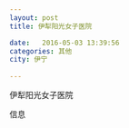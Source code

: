 ```yaml
--- 
layout: post 
title: 伊犁阳光女子医院

date:   2016-05-03 13:39:56 
categories: 其他  
city: 伊宁
  
--- 
```

   
伊犁阳光女子医院

信息

